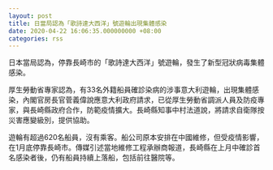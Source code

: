```yaml
---
layout: post
title: 日當局認為「歌詩達大西洋」號遊輪出現集體感染
date: 2020-04-22 16:06:35.000000000 +08:00
categories: rss
---
```


日本當局認為，停靠長崎市的「歌詩達大西洋」號遊輪，發生了新型冠狀病毒集體感染。

厚生勞動省專家認為，有33名外籍船員確診染病的涉事意大利遊輪，出現集體感染，內閣官房長官菅義偉說應意大利政府請求，已從厚生勞動省調派人員及防疫專家，與長崎縣政府合作，防範疫情擴大。長崎縣知事中村法道說，將請求自衛隊按災害應變級別，提供協助。

遊輪有超過620名船員，沒有乘客。船公司原本安排在中國維修，但受疫情影響，在1月底停靠長崎市。傳媒引述當地維修工程承辦商報道，長崎縣在上月中確診首名感染者後，仍有船員持續上落船，包括前往醫院等。
